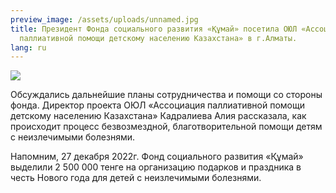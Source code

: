 ```yaml
---
preview_image: /assets/uploads/unnamed.jpg
title: Президент Фонда социального развития «Құмай» посетила ОЮЛ «Ассоциация
  паллиативной помощи детскому населению Казахстана» в г.Алматы.
lang: ru
---
```

![](/assets/uploads/unnamed-1-.jpg)

Обсуждались дальнейшие планы сотрудничества и помощи со стороны фонда. Директор проекта ОЮЛ «Ассоциация паллиативной помощи детскому населению Казахстана» Кадралиева Алия рассказала, как происходит процесс безвозмездной, благотворительной помощи детям с неизлечимыми болезнями. 

Напомним, 27 декабря 2022г. Фонд социального развития «Құмай» выделили 2 500 000 тенге на организацию подарков и праздника в честь Нового года для детей с неизлечимыми болезнями.